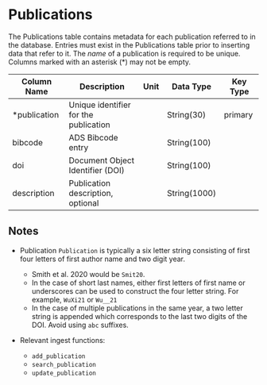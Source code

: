 # Publications

The Publications table contains metadata for each publication referred to in the database. 
Entries must exist in the Publications table prior to inserting data that refer to it.
The *name* of a publication is required to be unique.
Columns marked with an asterisk (*) may not be empty.

| Column Name | Description  | Unit  | Data Type | Key Type  |
|---|---|---|---|---|
| *publication          | Unique identifier for the publication |   | String(30)  | primary   |
| bibcode       | ADS Bibcode entry |   | String(100)  |    |
| doi           | Document Object Identifier (DOI) |   | String(100)  |    |
| description   | Publication description, optional |   | String(1000)  |    |

## Notes
- Publication `Publication` is typically a six letter string consisting of first four letters of first author name and two digit year. 
  - Smith et al. 2020 would be `Smit20`.
  - In the case of short last names, either first letters of first name or underscores can be used to construct the four letter string. 
    For example, `WuXi21` or `Wu__21`
  - In the case of multiple publications in the same year, a two letter string is appended which corresponds to the 
    last two digits of the DOI. Avoid using `abc` suffixes.
    
- Relevant ingest functions:
  - `add_publication`
  - `search_publication`
  - `update_publication`